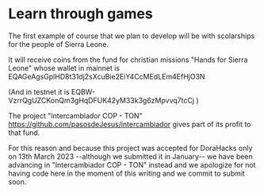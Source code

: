 # Learn through games


The first example of course that we plan to develop will be
with scolarships for the people of Sierra Leone.

It will receive coins from the fund for christian missions
"Hands for Sierra Leone" whose wallet in mainnet is
EQAGeAgsGplHD8t31dj2sXcuBie2EiY4CcMEdLEm4EfHjO3N

(And in testnet it is EQBW-VzrrQgUZCKonQm3gHqDFUK42yM33k3g6zMpvvq7tcCj )

The project "Intercambiador COP - TON"
<https://github.com/pasosdeJesus/intercambiador> gives part of its profit 
to that fund.

For this reason and because this project was accepted for DoraHacks only
on 13th March 2023 --although we submitted it in January-- we have 
been advancing in "Intercambiador COP - TON" instead and we apologize
for not having code here in the moment of this writing and we commit to
submit soon.

